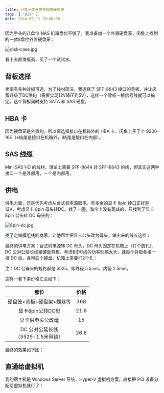 ```yaml
---
title: 分享一款外置热插拔硬盘笼
tags: [ "DIY" ]
date: 2024-09-11 20:00:00
---
```


因为手头的八盘位 NAS 机箱盘位不够了，我准备加一个外置硬盘笼，闲鱼上找到的一款8盘位外置硬盘笼：

![disk-case.jpg](disk-case.jpg)

看上去颜值挺高，买了一个试试水。

## 背板选择

卖家有多种背板可选，为了线材简洁，我选择了 SFF-8643 接口的背板，并让店家升级了DC供电（需要实现12V降压到5V），这样一个背板一根信号线就可以搞定。这个背板同时支持 SATA 和 SAS 硬盘。

## HBA 卡

因为硬盘笼是外置的，所以要选择接口在机箱外的 HBA 卡，闲鱼上买了个 9206-16E（e结尾是接口在机箱外，i结尾是接口在内部）。

## SAS 线缆

Mini SAS HD 的线材，理论上需要 SFF-8644 转 SFF-8643 的线，但其实这两种接口一个是外部用，一个是内部用。

## 供电

供电方面，还是优先考虑从台式机电源取电，有多余的显卡 8pin 接口正好是 12V，考虑显卡 8pin 母头转DC。找了一圈，淘宝上没有现成的，只找到了显卡 8pin 公头转 DC 母头的：

![8pin-dc.jpg](8pin-dc.jpg)

找了定做模组线的商家，让他帮忙把显卡公头改为母头，做出来的线长这样：

最终的供电方案：台式机电源转 DC 母头，DC 母头固定在机箱上（打个圆孔），DC 公对公延长线接硬盘背板。考虑到DC线的功率别搞太大，就每个背板各接一根 DC 线，各带四个硬盘，机箱上需要打2个孔：

注：DC 公母头的规格都是 5525，即外径 5.5mm，内径 2.5mm。

这样一套下来价格汇总如下：

|             部位             |  价格  |
|:--------------------------:|:----:|
|       硬盘笼+背板+硬盘架+螺丝等       | 368  |
|        显卡8pin公转DC母         | 21.6 |
|          显卡供电头公改母          |  15  |
| DC 公对公延长线<br>（5525-1.5米带锁） | 26.6 |


最终的效果如下图：

## 直通给虚拟机
我的宿主机是 Windows Server 系统，Hyper-V 虚拟机方案，直接把 PCI 设备分配给虚拟机就行了：